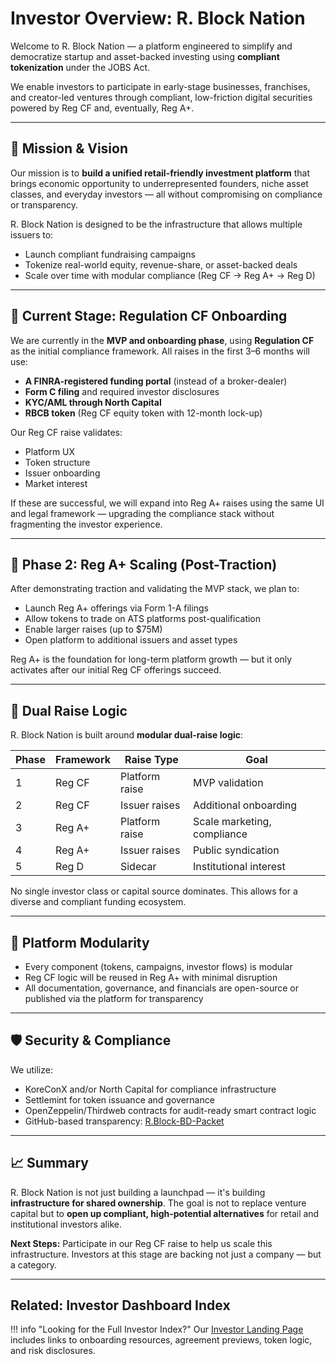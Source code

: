 # Investor Overview: R. Block Nation

Welcome to R. Block Nation — a platform engineered to simplify and democratize startup and asset-backed investing using **compliant tokenization** under the JOBS Act.

We enable investors to participate in early-stage businesses, franchises, and creator-led ventures through compliant, low-friction digital securities powered by Reg CF and, eventually, Reg A+.

---

## 🎯 Mission & Vision

Our mission is to **build a unified retail-friendly investment platform** that brings economic opportunity to underrepresented founders, niche asset classes, and everyday investors — all without compromising on compliance or transparency.

R. Block Nation is designed to be the infrastructure that allows multiple issuers to:
- Launch compliant fundraising campaigns
- Tokenize real-world equity, revenue-share, or asset-backed deals
- Scale over time with modular compliance (Reg CF → Reg A+ → Reg D)

---

## 🚀 Current Stage: Regulation CF Onboarding

We are currently in the **MVP and onboarding phase**, using **Regulation CF** as the initial compliance framework. All raises in the first 3–6 months will use:

- **A FINRA-registered funding portal** (instead of a broker-dealer)
- **Form C filing** and required investor disclosures
- **KYC/AML through North Capital**
- **RBCB token** (Reg CF equity token with 12-month lock-up)

Our Reg CF raise validates:
- Platform UX
- Token structure
- Issuer onboarding
- Market interest

If these are successful, we will expand into Reg A+ raises using the same UI and legal framework — upgrading the compliance stack without fragmenting the investor experience.

---

## 🧱 Phase 2: Reg A+ Scaling (Post-Traction)

After demonstrating traction and validating the MVP stack, we plan to:
- Launch Reg A+ offerings via Form 1-A filings
- Allow tokens to trade on ATS platforms post-qualification
- Enable larger raises (up to $75M)
- Open platform to additional issuers and asset types

Reg A+ is the foundation for long-term platform growth — but it only activates after our initial Reg CF offerings succeed.

---

## 🔁 Dual Raise Logic

R. Block Nation is built around **modular dual-raise logic**:

| Phase | Framework   | Raise Type     | Goal                        |
|-------|-------------|----------------|-----------------------------|
| 1     | Reg CF      | Platform raise | MVP validation              |
| 2     | Reg CF      | Issuer raises  | Additional onboarding       |
| 3     | Reg A+      | Platform raise | Scale marketing, compliance |
| 4     | Reg A+      | Issuer raises  | Public syndication          |
| 5     | Reg D       | Sidecar        | Institutional interest      |

No single investor class or capital source dominates. This allows for a diverse and compliant funding ecosystem.

---

## 🧩 Platform Modularity

- Every component (tokens, campaigns, investor flows) is modular
- Reg CF logic will be reused in Reg A+ with minimal disruption
- All documentation, governance, and financials are open-source or published via the platform for transparency

---

## 🛡️ Security & Compliance

We utilize:
- KoreConX and/or North Capital for compliance infrastructure
- Settlemint for token issuance and governance
- OpenZeppelin/Thirdweb contracts for audit-ready smart contract logic
- GitHub-based transparency: [R.Block-BD-Packet](https://github.com/LesKemVal/RBlock-BD-Packet)

---

## 📈 Summary

R. Block Nation is not just building a launchpad — it's building **infrastructure for shared ownership**. The goal is not to replace venture capital but to **open up compliant, high-potential alternatives** for retail and institutional investors alike.

**Next Steps:** Participate in our Reg CF raise to help us scale this infrastructure. Investors at this stage are backing not just a company — but a category.

---

## Related: Investor Dashboard Index

!!! info "Looking for the Full Investor Index?"
    Our [Investor Landing Page](index.md) includes links to onboarding resources, agreement previews, token logic, and risk disclosures.

